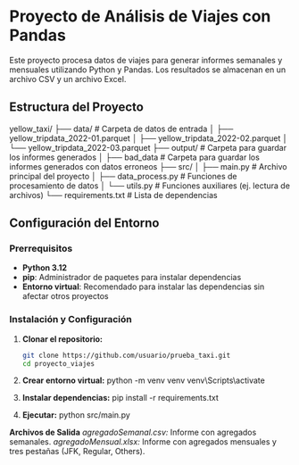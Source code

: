 # Proyecto de Análisis de Viajes con Pandas

Este proyecto procesa datos de viajes para generar informes semanales y mensuales utilizando Python y Pandas. Los resultados se almacenan en un archivo CSV y un archivo Excel.

## Estructura del Proyecto

yellow_taxi/
├── data/                        # Carpeta de datos de entrada
│   ├── yellow_tripdata_2022-01.parquet
│   ├── yellow_tripdata_2022-02.parquet
│   └── yellow_tripdata_2022-03.parquet
├── output/                      # Carpeta para guardar los informes generados
│   ├── bad_data                  # Carpeta para guardar los informes generados con datos erroneos
├── src/
│   ├── main.py                  # Archivo principal del proyecto
│   ├── data_process.py          # Funciones de procesamiento de datos
│   └── utils.py                 # Funciones auxiliares (ej. lectura de archivos)
└── requirements.txt             # Lista de dependencias

## Configuración del Entorno

### Prerrequisitos

- **Python 3.12**
- **pip**: Administrador de paquetes para instalar dependencias
- **Entorno virtual**: Recomendado para instalar las dependencias sin afectar otros proyectos

### Instalación y Configuración

1. **Clonar el repositorio:**

   ```bash
   git clone https://github.com/usuario/prueba_taxi.git
   cd proyecto_viajes

2. **Crear entorno virtual:**
    python -m venv venv
    venv\Scripts\activate
   
3. **Instalar dependencias:**
   pip install -r requirements.txt

4. **Ejecutar:**
   python src/main.py

**Archivos de Salida**
*agregadoSemanal.csv:* Informe con agregados semanales.
*agregadoMensual.xlsx:* Informe con agregados mensuales y tres pestañas (JFK, Regular, Others).

